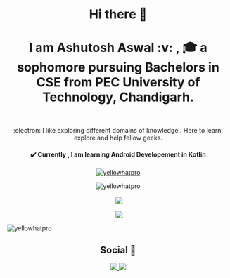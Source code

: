 <h1 align="center">Hi there 👋 </h1>   

<h1 align="center"> I am Ashutosh Aswal :v: , 🎓 a sophomore pursuing Bachelors in CSE from PEC University of Technology, Chandigarh.  </h1>
<br>
<p align="center">
:electron: I like exploring different domains of knowledge . Here to learn, explore and help fellow geeks.
</p>

<h4 align="center"> ✔️ Currently , I am learning Android Developement in Kotlin </h4>

<p align="center"> <a href="https://github.com/ryo-ma/github-profile-trophy"><img src="https://github-profile-trophy.vercel.app/?username=yellowhatpro&theme=darkhub&column=4" alt="yellowhatpro" /></a> </p>
<p align="center"><img align="center" src="https://github-readme-streak-stats.herokuapp.com/?user=yellowhatpro&theme=dark" alt="yellowhatpro" />
</p>
 </p>
<p align="center">&nbsp;<img align="center" src="https://github-readme-stats.vercel.app/api?username=yellowHatpro&show_icons=true&theme=tokyonight" /></p>
<p align="center">&nbsp;<img align="center" src="https://github-readme-stats.vercel.app/api/top-langs/?username=yellowhatpro&layout=compact&theme=tokyonight&hide=css&langs_count=8" /></p>
<p><img align="center" src="https://activity-graph.herokuapp.com/graph?username=yellowhatpro&theme=react-dark" alt="yellowhatpro" /></p>

<h2 align="center">Social 🔗 </h2>

<p align="center">
  <span>
<a href="https://www.linkedin.com/in/ashutosh-aswal-785101203">
<img src="https://img.shields.io/badge/LinkedIn-blue?style=for-the-badge&logo=linkedin&labelColor=blue">
</a>
    </span>
 <span>
  <a href="https://www.instagram.com/_aashu_aswal_/">
<img src="https://img.shields.io/badge/Instagram-E4405F?style=for-the-badge&logo=instagram&logoColor=white">
</a>
  </span>
</p>





